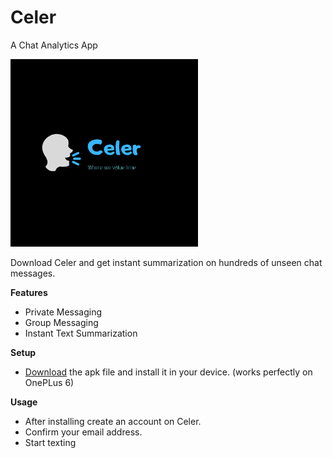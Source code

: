 # Celer
A Chat Analytics App



<img src="images/Celer_logo.png" width=300 height=300 />



Download Celer and get instant summarization on hundreds of unseen chat messages.

<b>Features</b>
* Private Messaging
* Group Messaging
* Instant Text Summarization

<b>Setup</b>
* [Download](https://www.nothing.com) the apk file and install it in your device. (works perfectly on OnePLus 6)

<b>Usage</b>
* After installing create an account on Celer.
* Confirm your email address.
* Start texting

